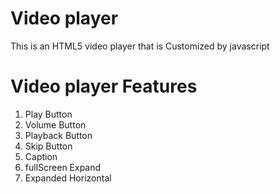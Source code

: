 # Video player
This is an HTML5 video player that is Customized by javascript


# Video player Features
 1. Play Button
 2. Volume Button
 3. Playback Button
 4. Skip Button
 5. Caption
 6. fullScreen Expand
 7. Expanded Horizontal
